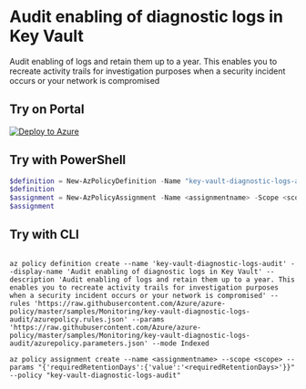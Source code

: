 # Audit enabling of diagnostic logs in Key Vault

Audit enabling of logs and retain them up to a year. This enables you to recreate activity trails for investigation purposes when a security incident occurs or your network is compromised

## Try on Portal

[![Deploy to Azure](https://aka.ms/deploytoazurebutton)](https://portal.azure.com/#blade/Microsoft_Azure_Policy/CreatePolicyDefinitionBlade/uri/https%3A%2F%2Fraw.githubusercontent.com%2FAzure%2Fazure-policy%2Fmaster%2Fsamples%2FMonitoring%2Fkey-vault-diagnostic-logs-audit%2Fazurepolicy.json)

## Try with PowerShell

````powershell
$definition = New-AzPolicyDefinition -Name "key-vault-diagnostic-logs-audit" -DisplayName "Audit enabling of diagnostic logs in Key Vault" -description "Audit enabling of logs and retain them up to a year. This enables you to recreate activity trails for investigation purposes when a security incident occurs or your network is compromised" -Policy 'https://raw.githubusercontent.com/Azure/azure-policy/master/samples/Monitoring/key-vault-diagnostic-logs-audit/azurepolicy.rules.json' -Parameter 'https://raw.githubusercontent.com/Azure/azure-policy/master/samples/Monitoring/key-vault-diagnostic-logs-audit/azurepolicy.parameters.json' -Mode Indexed
$definition
$assignment = New-AzPolicyAssignment -Name <assignmentname> -Scope <scope> -requiredRetentionDays <requiredRetentionDays> -PolicyDefinition $definition
$assignment 
````

## Try with CLI

````cli

az policy definition create --name 'key-vault-diagnostic-logs-audit' --display-name 'Audit enabling of diagnostic logs in Key Vault' --description 'Audit enabling of logs and retain them up to a year. This enables you to recreate activity trails for investigation purposes when a security incident occurs or your network is compromised' --rules 'https://raw.githubusercontent.com/Azure/azure-policy/master/samples/Monitoring/key-vault-diagnostic-logs-audit/azurepolicy.rules.json' --params 'https://raw.githubusercontent.com/Azure/azure-policy/master/samples/Monitoring/key-vault-diagnostic-logs-audit/azurepolicy.parameters.json' --mode Indexed

az policy assignment create --name <assignmentname> --scope <scope> --params "{'requiredRetentionDays':{'value':'<requiredRetentionDays>'}}" --policy "key-vault-diagnostic-logs-audit" 

````
